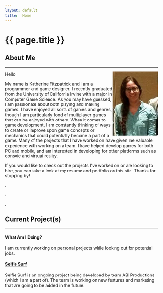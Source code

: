 ```yaml
---
layout: default
title:  Home
---
```


# {{ page.title }}

## About Me
---
<img align="right" src="images/untitled.JPG" width="150">
Hello!

My name is Katherine Fitzpatrick and I am a programmer and game designer. I recently graduated from the University of California Irvine with a major in Computer Game Science. As you may have guessed, I am passionate about both playing and making games. I have enjoyed all sorts of games and genres, though I am particularly fond of multiplayer games that can be enjoyed with others. When it comes to game development, I am constantly thinking of ways to create or improve upon game concepts or mechanics that could potentially become a part of a game. Many of the projects that I have worked on have given me valuable experience with working on a team. I have helped develop games for both PC and mobile, and am interested in developing for other platforms such as console and virtual reality.

If you would like to check out the projects I've worked on or are looking to hire, you can take a look at my resume and portfolio on this site. Thanks for stopping by!

.

.

.

## Current Project(s) 
---
#### What Am I Doing?
I am currently working on personal projects while looking out for potential jobs.

#### [Selfie Surf](s_selfiesurf.md)
Selfie Surf is an ongoing project being developed by team ABI Productions (which I am a part of). The team is working on new features and marketing that are going to be added in the future.